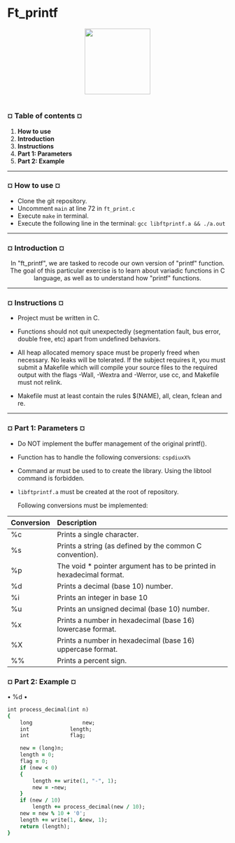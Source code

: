 # Ft_printf
<p align="center"><img src="https://42wolfsburg.de/wp-content/uploads/2021/08/42wolfsburg_instagram_logo.jpeg" width="150" height="150" />

#
<h3><b>¤ Table of contents ¤</b></h3>

1) <b>How to use</b>
2) <b>Introduction</b>
3) <b>Instructions</b>
4) <b>Part 1: Parameters</b>
5) <b>Part 2: Example</b>

---
<h3><b>¤ How to use ¤</b></h3>

* Clone the git repository.
* Uncomment `main` at line 72 in `ft_print.c`
* Execute `make` in terminal.
* Execute the following line in the terminal: `gcc libftprintf.a && ./a.out`


---
<h3><b>¤ Introduction ¤</b></h3>
<p align="center">In "ft_printf", we are tasked to recode our own version of "printf" function. The goal of this particular exercise is to learn about variadic functions in C language, as well as to
  understand how "printf" functions.

---
<h3><b>¤ Instructions ¤</b></h3>

* Project must be written in C.

* Functions should not quit unexpectedly (segmentation fault, bus error, double free, etc) apart from undefined behaviors.

* All heap allocated memory space must be properly freed when necessary. No leaks will be tolerated.
If the subject requires it, you must submit a Makefile which will compile your source files to the required output with the flags -Wall, -Wextra and -Werror, use cc, and Makefile must not relink.

* Makefile must at least contain the rules $(NAME), all, clean, fclean and re.


---
<h3><b>¤ Part 1: Parameters ¤</b></h3>

<p align="left̨">

* Do NOT implement the buffer management of the original printf().
* Function has to handle the following conversions: `cspdiuxX%`
* Command ar must be used to to create the library. Using the libtool command is forbidden.
* `libftprintf.a` must be created at the root of repository.

  Following conversions must be implemented:
  
|Conversion|Description|
|:---------|:----------|
%c |Prints a single character.
%s |Prints a string (as defined by the common C convention).
%p |The void * pointer argument has to be printed in hexadecimal format.
%d |Prints a decimal (base 10) number.
%i |Prints an integer in base 10
%u |Prints an unsigned decimal (base 10) number.
%x |Prints a number in hexadecimal (base 16) lowercase format.
%X |Prints a number in hexadecimal (base 16) uppercase format.
%% |Prints a percent sign.


<h3><b>¤ Part 2: Example ¤</b></h3>

• %d •

```ruby
int	process_decimal(int n)
{
	long				new;
	int				length;
	int				flag;

	new = (long)n;
	length = 0;
	flag = 0;
	if (new < 0)
	{
		length += write(1, "-", 1);
		new = -new;
	}
	if (new / 10)
		length += process_decimal(new / 10);
	new = new % 10 + '0';
	length += write(1, &new, 1);
	return (length);
}
```
